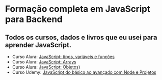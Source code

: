 # Formação completa em JavaScript para Backend

## Todos os cursos, dados e livros que eu usei para aprender JavaScript.

- Curso Alura: [JavaScript: tipos, variáveis e funções](https://cursos.alura.com.br/course/fundamentos-javascript-tipos-variaveis-funcoes)
- Curso Alura: [JavaScript: Arrays](https://cursos.alura.com.br/course/javascript-arrays)
- Curso Alura: [JavaScript: Objetos](https://cursos.alura.com.br/course/javascript-objetos))
- Curso Udemy: [JavaScript do básico ao avançado com Node e Projetos](https://www.udemy.com/course/javascript-do-basico-ao-avancado-com-node-e-projetos/learn/lecture/17627020#overview)
